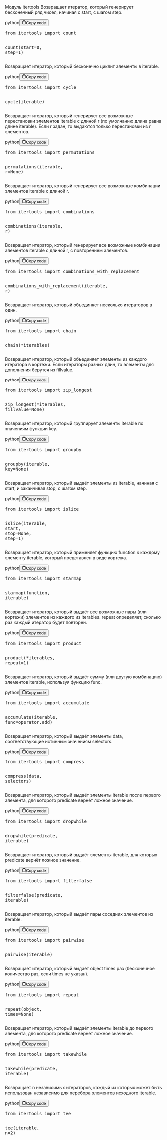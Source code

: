 <p>Модуль itertools
Возвращает итератор, который генерирует бесконечный ряд чисел, начиная с start, с шагом step.</p>
<div class="code-element"><div class="lang-line"><text>python</text><button class="copy-button" id="code81b" onclick="copyCode(code81, code81b)"><svg stroke="currentColor" fill="none" stroke-width="2" viewBox="0 0 24 24" stroke-linecap="round" stroke-linejoin="round" class="h-4 w-4" height="1em" width="1em" xmlns="http://www.w3.org/2000/svg"><path d="M16 4h2a2 2 0 0 1 2 2v14a2 2 0 0 1-2 2H6a2 2 0 0 1-2-2V6a2 2 0 0 1 2-2h2"></path><rect x="8" y="2" width="8" height="4" rx="1" ry="1"></rect></svg><text>Copy code</text></button></div><div class="code" id="code81"><div class="highlight"><pre><span></span><span class="kn">from</span> <span class="nn">itertools</span> <span class="kn">import</span> <span class="n">count</span>

<span class="n">count</span><span class="p">(</span><span class="n">start</span><span class="o">=</span><span class="mi">0</span><span class="p">,</span> <span class="n">step</span><span class="o">=</span><span class="mi">1</span><span class="p">)</span>
</pre></div></div></div>

<p>Возвращает итератор, который бесконечно циклит элементы в iterable.</p>
<div class="code-element"><div class="lang-line"><text>python</text><button class="copy-button" id="code82b" onclick="copyCode(code82, code82b)"><svg stroke="currentColor" fill="none" stroke-width="2" viewBox="0 0 24 24" stroke-linecap="round" stroke-linejoin="round" class="h-4 w-4" height="1em" width="1em" xmlns="http://www.w3.org/2000/svg"><path d="M16 4h2a2 2 0 0 1 2 2v14a2 2 0 0 1-2 2H6a2 2 0 0 1-2-2V6a2 2 0 0 1 2-2h2"></path><rect x="8" y="2" width="8" height="4" rx="1" ry="1"></rect></svg><text>Copy code</text></button></div><div class="code" id="code82"><div class="highlight"><pre><span></span><span class="kn">from</span> <span class="nn">itertools</span> <span class="kn">import</span> <span class="n">cycle</span>

<span class="n">cycle</span><span class="p">(</span><span class="n">iterable</span><span class="p">)</span>
</pre></div></div></div>

<p>Возвращает итератор, который генерирует все возможные перестановки 
элементов iterable с длиной r (по умолчанию длина равна длине iterable).
Если r задан, то выдаются только перестановки из r элементов.</p>
<div class="code-element"><div class="lang-line"><text>python</text><button class="copy-button" id="code83b" onclick="copyCode(code83, code83b)"><svg stroke="currentColor" fill="none" stroke-width="2" viewBox="0 0 24 24" stroke-linecap="round" stroke-linejoin="round" class="h-4 w-4" height="1em" width="1em" xmlns="http://www.w3.org/2000/svg"><path d="M16 4h2a2 2 0 0 1 2 2v14a2 2 0 0 1-2 2H6a2 2 0 0 1-2-2V6a2 2 0 0 1 2-2h2"></path><rect x="8" y="2" width="8" height="4" rx="1" ry="1"></rect></svg><text>Copy code</text></button></div><div class="code" id="code83"><div class="highlight"><pre><span></span><span class="kn">from</span> <span class="nn">itertools</span> <span class="kn">import</span> <span class="n">permutations</span>

<span class="n">permutations</span><span class="p">(</span><span class="n">iterable</span><span class="p">,</span> <span class="n">r</span><span class="o">=</span><span class="kc">None</span><span class="p">)</span>
</pre></div></div></div>

<p>Возвращает итератор, который генерирует все возможные комбинации элементов iterable с длиной r.</p>
<div class="code-element"><div class="lang-line"><text>python</text><button class="copy-button" id="code84b" onclick="copyCode(code84, code84b)"><svg stroke="currentColor" fill="none" stroke-width="2" viewBox="0 0 24 24" stroke-linecap="round" stroke-linejoin="round" class="h-4 w-4" height="1em" width="1em" xmlns="http://www.w3.org/2000/svg"><path d="M16 4h2a2 2 0 0 1 2 2v14a2 2 0 0 1-2 2H6a2 2 0 0 1-2-2V6a2 2 0 0 1 2-2h2"></path><rect x="8" y="2" width="8" height="4" rx="1" ry="1"></rect></svg><text>Copy code</text></button></div><div class="code" id="code84"><div class="highlight"><pre><span></span><span class="kn">from</span> <span class="nn">itertools</span> <span class="kn">import</span> <span class="n">combinations</span>

<span class="n">combinations</span><span class="p">(</span><span class="n">iterable</span><span class="p">,</span> <span class="n">r</span><span class="p">)</span>
</pre></div></div></div>

<p>Возвращает итератор, который генерирует все возможные комбинации элементов iterable с длиной r, с повторением элементов.</p>
<div class="code-element"><div class="lang-line"><text>python</text><button class="copy-button" id="code85b" onclick="copyCode(code85, code85b)"><svg stroke="currentColor" fill="none" stroke-width="2" viewBox="0 0 24 24" stroke-linecap="round" stroke-linejoin="round" class="h-4 w-4" height="1em" width="1em" xmlns="http://www.w3.org/2000/svg"><path d="M16 4h2a2 2 0 0 1 2 2v14a2 2 0 0 1-2 2H6a2 2 0 0 1-2-2V6a2 2 0 0 1 2-2h2"></path><rect x="8" y="2" width="8" height="4" rx="1" ry="1"></rect></svg><text>Copy code</text></button></div><div class="code" id="code85"><div class="highlight"><pre><span></span><span class="kn">from</span> <span class="nn">itertools</span> <span class="kn">import</span> <span class="n">combinations_with_replacement</span>

<span class="n">combinations_with_replacement</span><span class="p">(</span><span class="n">iterable</span><span class="p">,</span> <span class="n">r</span><span class="p">)</span>
</pre></div></div></div>

<p>Возвращает итератор, который объединяет несколько итераторов в один.</p>
<div class="code-element"><div class="lang-line"><text>python</text><button class="copy-button" id="code86b" onclick="copyCode(code86, code86b)"><svg stroke="currentColor" fill="none" stroke-width="2" viewBox="0 0 24 24" stroke-linecap="round" stroke-linejoin="round" class="h-4 w-4" height="1em" width="1em" xmlns="http://www.w3.org/2000/svg"><path d="M16 4h2a2 2 0 0 1 2 2v14a2 2 0 0 1-2 2H6a2 2 0 0 1-2-2V6a2 2 0 0 1 2-2h2"></path><rect x="8" y="2" width="8" height="4" rx="1" ry="1"></rect></svg><text>Copy code</text></button></div><div class="code" id="code86"><div class="highlight"><pre><span></span><span class="kn">from</span> <span class="nn">itertools</span> <span class="kn">import</span> <span class="n">chain</span>

<span class="n">chain</span><span class="p">(</span><span class="o">*</span><span class="n">iterables</span><span class="p">)</span>
</pre></div></div></div>

<p>Возвращает итератор, который объединяет элементы из каждого итератора в кортежи. 
Если итераторы разных длин, то элементы для дополнения берутся из fillvalue.</p>
<div class="code-element"><div class="lang-line"><text>python</text><button class="copy-button" id="code87b" onclick="copyCode(code87, code87b)"><svg stroke="currentColor" fill="none" stroke-width="2" viewBox="0 0 24 24" stroke-linecap="round" stroke-linejoin="round" class="h-4 w-4" height="1em" width="1em" xmlns="http://www.w3.org/2000/svg"><path d="M16 4h2a2 2 0 0 1 2 2v14a2 2 0 0 1-2 2H6a2 2 0 0 1-2-2V6a2 2 0 0 1 2-2h2"></path><rect x="8" y="2" width="8" height="4" rx="1" ry="1"></rect></svg><text>Copy code</text></button></div><div class="code" id="code87"><div class="highlight"><pre><span></span><span class="kn">from</span> <span class="nn">itertools</span> <span class="kn">import</span> <span class="n">zip_longest</span>

<span class="n">zip_longest</span><span class="p">(</span><span class="o">*</span><span class="n">iterables</span><span class="p">,</span> <span class="n">fillvalue</span><span class="o">=</span><span class="kc">None</span><span class="p">)</span>
</pre></div></div></div>

<p>Возвращает итератор, который группирует элементы iterable по значениям функции key.</p>
<div class="code-element"><div class="lang-line"><text>python</text><button class="copy-button" id="code88b" onclick="copyCode(code88, code88b)"><svg stroke="currentColor" fill="none" stroke-width="2" viewBox="0 0 24 24" stroke-linecap="round" stroke-linejoin="round" class="h-4 w-4" height="1em" width="1em" xmlns="http://www.w3.org/2000/svg"><path d="M16 4h2a2 2 0 0 1 2 2v14a2 2 0 0 1-2 2H6a2 2 0 0 1-2-2V6a2 2 0 0 1 2-2h2"></path><rect x="8" y="2" width="8" height="4" rx="1" ry="1"></rect></svg><text>Copy code</text></button></div><div class="code" id="code88"><div class="highlight"><pre><span></span><span class="kn">from</span> <span class="nn">itertools</span> <span class="kn">import</span> <span class="n">groupby</span>

<span class="n">groupby</span><span class="p">(</span><span class="n">iterable</span><span class="p">,</span> <span class="n">key</span><span class="o">=</span><span class="kc">None</span><span class="p">)</span>
</pre></div></div></div>

<p>Возвращает итератор, который выдаёт элементы из iterable, начиная с start, и заканчивая stop, с шагом step.</p>
<div class="code-element"><div class="lang-line"><text>python</text><button class="copy-button" id="code89b" onclick="copyCode(code89, code89b)"><svg stroke="currentColor" fill="none" stroke-width="2" viewBox="0 0 24 24" stroke-linecap="round" stroke-linejoin="round" class="h-4 w-4" height="1em" width="1em" xmlns="http://www.w3.org/2000/svg"><path d="M16 4h2a2 2 0 0 1 2 2v14a2 2 0 0 1-2 2H6a2 2 0 0 1-2-2V6a2 2 0 0 1 2-2h2"></path><rect x="8" y="2" width="8" height="4" rx="1" ry="1"></rect></svg><text>Copy code</text></button></div><div class="code" id="code89"><div class="highlight"><pre><span></span><span class="kn">from</span> <span class="nn">itertools</span> <span class="kn">import</span> <span class="n">islice</span>

<span class="n">islice</span><span class="p">(</span><span class="n">iterable</span><span class="p">,</span> <span class="n">start</span><span class="p">,</span> <span class="n">stop</span><span class="o">=</span><span class="kc">None</span><span class="p">,</span> <span class="n">step</span><span class="o">=</span><span class="mi">1</span><span class="p">)</span>
</pre></div></div></div>

<p>Возвращает итератор, который применяет функцию function к каждому элементу iterable, который представлен в виде кортежа.</p>
<div class="code-element"><div class="lang-line"><text>python</text><button class="copy-button" id="code90b" onclick="copyCode(code90, code90b)"><svg stroke="currentColor" fill="none" stroke-width="2" viewBox="0 0 24 24" stroke-linecap="round" stroke-linejoin="round" class="h-4 w-4" height="1em" width="1em" xmlns="http://www.w3.org/2000/svg"><path d="M16 4h2a2 2 0 0 1 2 2v14a2 2 0 0 1-2 2H6a2 2 0 0 1-2-2V6a2 2 0 0 1 2-2h2"></path><rect x="8" y="2" width="8" height="4" rx="1" ry="1"></rect></svg><text>Copy code</text></button></div><div class="code" id="code90"><div class="highlight"><pre><span></span><span class="kn">from</span> <span class="nn">itertools</span> <span class="kn">import</span> <span class="n">starmap</span>

<span class="n">starmap</span><span class="p">(</span><span class="n">function</span><span class="p">,</span> <span class="n">iterable</span><span class="p">)</span>
</pre></div></div></div>

<p>Возвращает итератор, который выдаёт все возможные пары (или кортежи) элементов из каждого из iterables. 
repeat определяет, сколько раз каждый итератор будет повторен.</p>
<div class="code-element"><div class="lang-line"><text>python</text><button class="copy-button" id="code91b" onclick="copyCode(code91, code91b)"><svg stroke="currentColor" fill="none" stroke-width="2" viewBox="0 0 24 24" stroke-linecap="round" stroke-linejoin="round" class="h-4 w-4" height="1em" width="1em" xmlns="http://www.w3.org/2000/svg"><path d="M16 4h2a2 2 0 0 1 2 2v14a2 2 0 0 1-2 2H6a2 2 0 0 1-2-2V6a2 2 0 0 1 2-2h2"></path><rect x="8" y="2" width="8" height="4" rx="1" ry="1"></rect></svg><text>Copy code</text></button></div><div class="code" id="code91"><div class="highlight"><pre><span></span><span class="kn">from</span> <span class="nn">itertools</span> <span class="kn">import</span> <span class="n">product</span>

<span class="n">product</span><span class="p">(</span><span class="o">*</span><span class="n">iterables</span><span class="p">,</span> <span class="n">repeat</span><span class="o">=</span><span class="mi">1</span><span class="p">)</span>
</pre></div></div></div>

<p>Возвращает итератор, который выдаёт сумму (или другую комбинацию) элементов iterable, используя функцию func.</p>
<div class="code-element"><div class="lang-line"><text>python</text><button class="copy-button" id="code92b" onclick="copyCode(code92, code92b)"><svg stroke="currentColor" fill="none" stroke-width="2" viewBox="0 0 24 24" stroke-linecap="round" stroke-linejoin="round" class="h-4 w-4" height="1em" width="1em" xmlns="http://www.w3.org/2000/svg"><path d="M16 4h2a2 2 0 0 1 2 2v14a2 2 0 0 1-2 2H6a2 2 0 0 1-2-2V6a2 2 0 0 1 2-2h2"></path><rect x="8" y="2" width="8" height="4" rx="1" ry="1"></rect></svg><text>Copy code</text></button></div><div class="code" id="code92"><div class="highlight"><pre><span></span><span class="kn">from</span> <span class="nn">itertools</span> <span class="kn">import</span> <span class="n">accumulate</span>

<span class="n">accumulate</span><span class="p">(</span><span class="n">iterable</span><span class="p">,</span> <span class="n">func</span><span class="o">=</span><span class="n">operator</span><span class="o">.</span><span class="n">add</span><span class="p">)</span>
</pre></div></div></div>

<p>Возвращает итератор, который выдаёт элементы data, соответствующие истинным значениям selectors.</p>
<div class="code-element"><div class="lang-line"><text>python</text><button class="copy-button" id="code93b" onclick="copyCode(code93, code93b)"><svg stroke="currentColor" fill="none" stroke-width="2" viewBox="0 0 24 24" stroke-linecap="round" stroke-linejoin="round" class="h-4 w-4" height="1em" width="1em" xmlns="http://www.w3.org/2000/svg"><path d="M16 4h2a2 2 0 0 1 2 2v14a2 2 0 0 1-2 2H6a2 2 0 0 1-2-2V6a2 2 0 0 1 2-2h2"></path><rect x="8" y="2" width="8" height="4" rx="1" ry="1"></rect></svg><text>Copy code</text></button></div><div class="code" id="code93"><div class="highlight"><pre><span></span><span class="kn">from</span> <span class="nn">itertools</span> <span class="kn">import</span> <span class="n">compress</span>

<span class="n">compress</span><span class="p">(</span><span class="n">data</span><span class="p">,</span> <span class="n">selectors</span><span class="p">)</span>
</pre></div></div></div>

<p>Возвращает итератор, который выдаёт элементы iterable после первого элемента, для которого predicate вернёт ложное значение.</p>
<div class="code-element"><div class="lang-line"><text>python</text><button class="copy-button" id="code94b" onclick="copyCode(code94, code94b)"><svg stroke="currentColor" fill="none" stroke-width="2" viewBox="0 0 24 24" stroke-linecap="round" stroke-linejoin="round" class="h-4 w-4" height="1em" width="1em" xmlns="http://www.w3.org/2000/svg"><path d="M16 4h2a2 2 0 0 1 2 2v14a2 2 0 0 1-2 2H6a2 2 0 0 1-2-2V6a2 2 0 0 1 2-2h2"></path><rect x="8" y="2" width="8" height="4" rx="1" ry="1"></rect></svg><text>Copy code</text></button></div><div class="code" id="code94"><div class="highlight"><pre><span></span><span class="kn">from</span> <span class="nn">itertools</span> <span class="kn">import</span> <span class="n">dropwhile</span>

<span class="n">dropwhile</span><span class="p">(</span><span class="n">predicate</span><span class="p">,</span> <span class="n">iterable</span><span class="p">)</span>
</pre></div></div></div>

<p>Возвращает итератор, который выдаёт элементы iterable, для которых predicate вернёт ложное значение.</p>
<div class="code-element"><div class="lang-line"><text>python</text><button class="copy-button" id="code95b" onclick="copyCode(code95, code95b)"><svg stroke="currentColor" fill="none" stroke-width="2" viewBox="0 0 24 24" stroke-linecap="round" stroke-linejoin="round" class="h-4 w-4" height="1em" width="1em" xmlns="http://www.w3.org/2000/svg"><path d="M16 4h2a2 2 0 0 1 2 2v14a2 2 0 0 1-2 2H6a2 2 0 0 1-2-2V6a2 2 0 0 1 2-2h2"></path><rect x="8" y="2" width="8" height="4" rx="1" ry="1"></rect></svg><text>Copy code</text></button></div><div class="code" id="code95"><div class="highlight"><pre><span></span><span class="kn">from</span> <span class="nn">itertools</span> <span class="kn">import</span> <span class="n">filterfalse</span>

<span class="n">filterfalse</span><span class="p">(</span><span class="n">predicate</span><span class="p">,</span> <span class="n">iterable</span><span class="p">)</span>
</pre></div></div></div>

<p>Возвращает итератор, который выдаёт пары соседних элементов из iterable.</p>
<div class="code-element"><div class="lang-line"><text>python</text><button class="copy-button" id="code96b" onclick="copyCode(code96, code96b)"><svg stroke="currentColor" fill="none" stroke-width="2" viewBox="0 0 24 24" stroke-linecap="round" stroke-linejoin="round" class="h-4 w-4" height="1em" width="1em" xmlns="http://www.w3.org/2000/svg"><path d="M16 4h2a2 2 0 0 1 2 2v14a2 2 0 0 1-2 2H6a2 2 0 0 1-2-2V6a2 2 0 0 1 2-2h2"></path><rect x="8" y="2" width="8" height="4" rx="1" ry="1"></rect></svg><text>Copy code</text></button></div><div class="code" id="code96"><div class="highlight"><pre><span></span><span class="kn">from</span> <span class="nn">itertools</span> <span class="kn">import</span> <span class="n">pairwise</span>

<span class="n">pairwise</span><span class="p">(</span><span class="n">iterable</span><span class="p">)</span>
</pre></div></div></div>

<p>Возвращает итератор, который выдаёт object times раз (бесконечное количество раз, если times не указан).</p>
<div class="code-element"><div class="lang-line"><text>python</text><button class="copy-button" id="code97b" onclick="copyCode(code97, code97b)"><svg stroke="currentColor" fill="none" stroke-width="2" viewBox="0 0 24 24" stroke-linecap="round" stroke-linejoin="round" class="h-4 w-4" height="1em" width="1em" xmlns="http://www.w3.org/2000/svg"><path d="M16 4h2a2 2 0 0 1 2 2v14a2 2 0 0 1-2 2H6a2 2 0 0 1-2-2V6a2 2 0 0 1 2-2h2"></path><rect x="8" y="2" width="8" height="4" rx="1" ry="1"></rect></svg><text>Copy code</text></button></div><div class="code" id="code97"><div class="highlight"><pre><span></span><span class="kn">from</span> <span class="nn">itertools</span> <span class="kn">import</span> <span class="n">repeat</span>

<span class="n">repeat</span><span class="p">(</span><span class="nb">object</span><span class="p">,</span> <span class="n">times</span><span class="o">=</span><span class="kc">None</span><span class="p">)</span>
</pre></div></div></div>

<p>Возвращает итератор, который выдаёт элементы iterable до первого элемента, для которого predicate вернёт ложное значение.</p>
<div class="code-element"><div class="lang-line"><text>python</text><button class="copy-button" id="code98b" onclick="copyCode(code98, code98b)"><svg stroke="currentColor" fill="none" stroke-width="2" viewBox="0 0 24 24" stroke-linecap="round" stroke-linejoin="round" class="h-4 w-4" height="1em" width="1em" xmlns="http://www.w3.org/2000/svg"><path d="M16 4h2a2 2 0 0 1 2 2v14a2 2 0 0 1-2 2H6a2 2 0 0 1-2-2V6a2 2 0 0 1 2-2h2"></path><rect x="8" y="2" width="8" height="4" rx="1" ry="1"></rect></svg><text>Copy code</text></button></div><div class="code" id="code98"><div class="highlight"><pre><span></span><span class="kn">from</span> <span class="nn">itertools</span> <span class="kn">import</span> <span class="n">takewhile</span>

<span class="n">takewhile</span><span class="p">(</span><span class="n">predicate</span><span class="p">,</span> <span class="n">iterable</span><span class="p">)</span>
</pre></div></div></div>

<p>Возвращает n независимых итераторов, каждый из которых может быть 
использован независимо для перебора элементов исходного iterable.</p>
<div class="code-element"><div class="lang-line"><text>python</text><button class="copy-button" id="code99b" onclick="copyCode(code99, code99b)"><svg stroke="currentColor" fill="none" stroke-width="2" viewBox="0 0 24 24" stroke-linecap="round" stroke-linejoin="round" class="h-4 w-4" height="1em" width="1em" xmlns="http://www.w3.org/2000/svg"><path d="M16 4h2a2 2 0 0 1 2 2v14a2 2 0 0 1-2 2H6a2 2 0 0 1-2-2V6a2 2 0 0 1 2-2h2"></path><rect x="8" y="2" width="8" height="4" rx="1" ry="1"></rect></svg><text>Copy code</text></button></div><div class="code" id="code99"><div class="highlight"><pre><span></span><span class="kn">from</span> <span class="nn">itertools</span> <span class="kn">import</span> <span class="n">tee</span>

<span class="n">tee</span><span class="p">(</span><span class="n">iterable</span><span class="p">,</span> <span class="n">n</span><span class="o">=</span><span class="mi">2</span><span class="p">)</span>
</pre></div></div></div>
